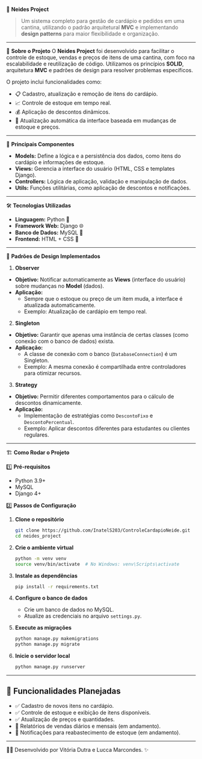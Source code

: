 🎨 **Neides Project**  
> Um sistema completo para gestão de cardápio e pedidos em uma cantina, utilizando o padrão arquitetural **MVC** e implementando **design patterns** para maior flexibilidade e organização.

---

🚀 **Sobre o Projeto**
O **Neides Project** foi desenvolvido para facilitar o controle de estoque, vendas e preços de itens de uma cantina, com foco na escalabilidade e reutilização de código. Utilizamos os princípios **SOLID**, arquitetura **MVC** e padrões de design para resolver problemas específicos.

O projeto inclui funcionalidades como:  
- 📋 Cadastro, atualização e remoção de itens do cardápio.  
- 📈 Controle de estoque em tempo real.  
- 💰 Aplicação de descontos dinâmicos.  
- 🔄 Atualização automática da interface baseada em mudanças de estoque e preços.  

---

📂 **Principais Componentes**
- **Models:** Define a lógica e a persistência dos dados, como itens do cardápio e informações de estoque.  
- **Views:** Gerencia a interface do usuário (HTML, CSS e templates Django).  
- **Controllers:** Lógica de aplicação, validação e manipulação de dados.  
- **Utils:** Funções utilitárias, como aplicação de descontos e notificações.

---

🛠️ **Tecnologias Utilizadas**
- **Linguagem:** Python 🐍  
- **Framework Web:** Django 🌐  
- **Banco de Dados:** MySQL 💾  
- **Frontend:** HTML + CSS 🎨  

---

🧩 **Padrões de Design Implementados**

1. **Observer**  
- **Objetivo:** Notificar automaticamente as **Views** (interface do usuário) sobre mudanças no **Model** (dados).  
- **Aplicação:**  
  - Sempre que o estoque ou preço de um item muda, a interface é atualizada automaticamente.  
  - Exemplo: Atualização de cardápio em tempo real.  

2. **Singleton**  
- **Objetivo:** Garantir que apenas uma instância de certas classes (como conexão com o banco de dados) exista.  
- **Aplicação:**  
  - A classe de conexão com o banco (`DatabaseConnection`) é um Singleton.  
  - Exemplo: A mesma conexão é compartilhada entre controladores para otimizar recursos.  

3. **Strategy**  
- **Objetivo:** Permitir diferentes comportamentos para o cálculo de descontos dinamicamente.  
- **Aplicação:**  
  - Implementação de estratégias como `DescontoFixo` e `DescontoPercentual`.  
  - Exemplo: Aplicar descontos diferentes para estudantes ou clientes regulares.

---
🏗️ **Como Rodar o Projeto**

1️⃣ **Pré-requisitos**  
- Python 3.9+  
- MySQL  
- Django 4+  


2️⃣ **Passos de Configuração**  

1. **Clone o repositório**  
   ```bash
   git clone https://github.com/InatelS203/ControleCardapioNeide.git
   cd neides_project
   ```

2. **Crie o ambiente virtual**  
   ```bash
   python -m venv venv
   source venv/bin/activate  # No Windows: venv\Scripts\activate
   ```

3. **Instale as dependências**  
   ```bash
   pip install -r requirements.txt
   ```

4. **Configure o banco de dados**  
   - Crie um banco de dados no MySQL.  
   - Atualize as credenciais no arquivo `settings.py`.  

5. **Execute as migrações**  
   ```bash
   python manage.py makemigrations
   python manage.py migrate
   ```

6. **Inicie o servidor local**  
   ```bash
   python manage.py runserver
   ```

---

## 📌 **Funcionalidades Planejadas**
- ✅ Cadastro de novos itens no cardápio.  
- ✅ Controle de estoque e exibição de itens disponíveis.  
- ✅ Atualização de preços e quantidades.  
- 🚧 Relatórios de vendas diários e mensais (em andamento).  
- 🚧 Notificações para reabastecimento de estoque (em andamento).  

---

👩‍💻 Desenvolvido por Vitória Dutra e Lucca Marcondes. ✨
